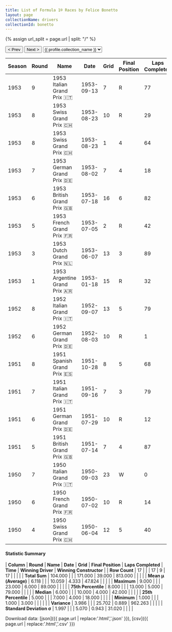```yaml
---
title: List of Formula 1® Races by Felice Bonetto
layout: page
collectionName: drivers
collectionId: bonetto
---
```


{% assign url_split = page.url | split: "/" %}
<div id="collection-navigation">
<button onclick="selector.options[selector.selectedIndex-1].value && (window.location = selector.options[selector.selectedIndex-1].value);">&lt; Prev</button>
<button onclick="selector.options[selector.selectedIndex+1].value && (window.location = selector.options[selector.selectedIndex+1].value);">Next &gt;</button>
<select id="selector" onchange="this.options[this.selectedIndex].value && (window.location = this.options[this.selectedIndex].value);">
  {% for collectionId in site.data[page.collectionName].refs %}
    {% if collectionId == page.collectionId %}
      {% assign selected = "selected" %}
    {% else %}
      {% assign selected = "" %}
    {% endif %}
    {% assign profile = site.data[page.collectionName][collectionId].profile %}
    <option value="/f1/{{ page.collectionName }}/{{ collectionId }}/{{ url_split[4] }}" {{ selected }}>{{ profile.collection_name }}</option>
  {% endfor %}
</select>
</div>

| Season | Round | Name | Date | Grid | Final Position | Laps Completed | Time | Winning Driver | Winning Constructor |
|--|--|--|--|--|--|--|--|--|--|
| 1953 | 9 | 1953 Italian Grand Prix 🇮🇹 | 1953-09-13 | 7 | R | 77 |   | Juan Fangio 🇦🇷 | Maserati 🇮🇹 |
| 1953 | 8 | 1953 Swiss Grand Prix 🇨🇭 | 1953-08-23 | 10 | R | 29 |   | Alberto Ascari 🇮🇹 | Ferrari 🇮🇹 |
| 1953 | 8 | 1953 Swiss Grand Prix 🇨🇭 | 1953-08-23 | 1 | 4 | 64 |   | Alberto Ascari 🇮🇹 | Ferrari 🇮🇹 |
| 1953 | 7 | 1953 German Grand Prix 🇩🇪 | 1953-08-02 | 7 | 4 | 18 | +8:48.6 | Nino Farina 🇮🇹 | Ferrari 🇮🇹 |
| 1953 | 6 | 1953 British Grand Prix 🇬🇧 | 1953-07-18 | 16 | 6 | 82 |   | Alberto Ascari 🇮🇹 | Ferrari 🇮🇹 |
| 1953 | 5 | 1953 French Grand Prix 🇫🇷 | 1953-07-05 | 2 | R | 42 |   | Mike Hawthorn 🇬🇧 | Ferrari 🇮🇹 |
| 1953 | 3 | 1953 Dutch Grand Prix 🇳🇱 | 1953-06-07 | 13 | 3 | 89 |   | Alberto Ascari 🇮🇹 | Ferrari 🇮🇹 |
| 1953 | 1 | 1953 Argentine Grand Prix 🇦🇷 | 1953-01-18 | 15 | R | 32 |   | Alberto Ascari 🇮🇹 | Ferrari 🇮🇹 |
| 1952 | 8 | 1952 Italian Grand Prix 🇮🇹 | 1952-09-07 | 13 | 5 | 79 |   | Alberto Ascari 🇮🇹 | Ferrari 🇮🇹 |
| 1952 | 6 | 1952 German Grand Prix 🇩🇪 | 1952-08-03 | 10 | R | 1 |   | Alberto Ascari 🇮🇹 | Ferrari 🇮🇹 |
| 1951 | 8 | 1951 Spanish Grand Prix 🇪🇸 | 1951-10-28 | 8 | 5 | 68 |   | Juan Fangio 🇦🇷 | Alfa Romeo 🇮🇹 |
| 1951 | 7 | 1951 Italian Grand Prix 🇮🇹 | 1951-09-16 | 7 | 3 | 79 |   | Alberto Ascari 🇮🇹 | Ferrari 🇮🇹 |
| 1951 | 6 | 1951 German Grand Prix 🇩🇪 | 1951-07-29 | 10 | R | 12 |   | Alberto Ascari 🇮🇹 | Ferrari 🇮🇹 |
| 1951 | 5 | 1951 British Grand Prix 🇬🇧 | 1951-07-14 | 7 | 4 | 87 |   | José Froilán González 🇦🇷 | Ferrari 🇮🇹 |
| 1950 | 7 | 1950 Italian Grand Prix 🇮🇹 | 1950-09-03 | 23 | W | 0 |   | Nino Farina 🇮🇹 | Alfa Romeo 🇮🇹 |
| 1950 | 6 | 1950 French Grand Prix 🇫🇷 | 1950-07-02 | 10 | R | 14 |   | Juan Fangio 🇦🇷 | Alfa Romeo 🇮🇹 |
| 1950 | 4 | 1950 Swiss Grand Prix 🇨🇭 | 1950-06-04 | 12 | 5 | 40 |   | Nino Farina 🇮🇹 | Alfa Romeo 🇮🇹 |

#### Statistic Summary

| **Column** | **Round** | **Name** | **Date** | **Grid** | **Final Position** | **Laps Completed** | **Time** | **Winning Driver** | **Winning Constructor** |
| **Row Count** | 17 |  |  | 17 | 9 | 17 |  |  |  |
| **Total Sum** | 104.000 |  |  | 171.000 | 39.000 | 813.000 |  |  |  |
| **Mean μ (Average)** | 6.118 |  |  | 10.059 | 4.333 | 47.824 |  |  |  |
| **Maximum** | 9.000 |  |  | 23.000 | 6.000 | 89.000 |  |  |  |
| **75th Percentile** | 8.000 |  |  | 13.000 | 5.000 | 79.000 |  |  |  |
| **Median** | 6.000 |  |  | 10.000 | 4.000 | 42.000 |  |  |  |
| **25th Percentile** | 5.000 |  |  | 7.000 | 4.000 | 18.000 |  |  |  |
| **Minimum** | 1.000 |  |  | 1.000 | 3.000 |  |  |  |  |
| **Variance** | 3.986 |  |  | 25.702 | 0.889 | 962.263 |  |  |  |
| **Standard Deviation σ** | 1.997 |  |  | 5.070 | 0.943 | 31.020 |  |  |  |

Download data: [json]({{ page.url | replace:'.html','.json' }}), [csv]({{ page.url | replace:'.html','.csv' }})
